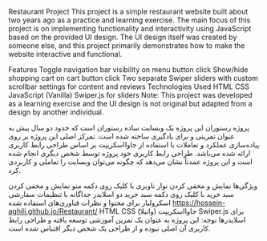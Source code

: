 Restaurant Project
This project is a simple restaurant website built about two years ago as a practice and learning exercise.
The main focus of this project is on implementing functionality and interactivity using JavaScript based on the provided UI design.
The UI design itself was created by someone else, and this project primarily demonstrates how to make the website interactive and functional.

Features
Toggle navigation bar visibility on menu button click
Show/hide shopping cart on cart button click
Two separate Swiper sliders with custom scrollbar settings for content and reviews
Technologies Used
HTML
CSS
JavaScript (Vanilla)
Swiper.js for sliders
Note: This project was developed as a learning exercise and the UI design is not original but adapted from a design by another individual.

پروژه رستوران
این پروژه یک وبسایت ساده رستوران است که حدود دو سال پیش به عنوان تمرینی و برای یادگیری ساخته شده است.
تمرکز اصلی این پروژه بر روی پیاده‌سازی عملکرد و تعاملات با استفاده از جاوااسکریپت بر اساس طراحی رابط کاربری ارائه شده می‌باشد.
طراحی رابط کاربری خود پروژه توسط شخص دیگری انجام شده است و این پروژه عمدتاً نشان می‌دهد که چگونه می‌توان وبسایت را تعاملی و کاربردی کرد.

ویژگی‌ها
نمایش و مخفی کردن نوار ناوبری با کلیک روی دکمه منو
نمایش و مخفی کردن سبد خرید با کلیک روی دکمه سبد خرید
دو اسلایدر جداگانه با تنظیمات سفارشی اسکرولبار برای محتوا و نظرات
فناوری‌های استفاده شده
https://hossein-aghili.github.io/Restaurant/
HTML
CSS
جاوااسکریپت (وانیلا)
Swiper.js برای اسلایدرها
توجه: این پروژه به عنوان یک تمرین آموزشی توسعه یافته و طراحی رابط کاربری آن اصلی نبوده و از طراحی یک شخص دیگر اقتباس شده است.
